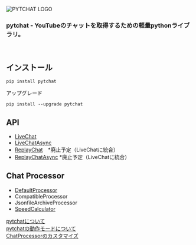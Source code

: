 ![PYTCHAT LOGO](https://taizan-hokuto.github.io/statics/LOGO.png) 
### pytchat - YouTubeのチャットを取得するための軽量pythonライブラリ。
<br>

## インストール

```
pip install pytchat
```
アップグレード
```
pip install --upgrade pytchat
```

## API
 * [LiveChat](https://github.com/taizan-hokuto/pytchat/wiki/LiveChat-:)
 * [LiveChatAsync](https://github.com/taizan-hokuto/pytchat/wiki/LiveChatAsync-:)
 * [ReplayChat](https://github.com/taizan-hokuto/pytchat/wiki/ReplayChat)　*廃止予定（LiveChatに統合）
 * [ReplayChatAsync](https://github.com/taizan-hokuto/pytchat/wiki/ReplayChatAsync) *廃止予定（LiveChatに統合）
## Chat Processor
 * [DefaultProcessor](https://github.com/taizan-hokuto/pytchat/wiki/DefaultProcessor-:)
 * CompatibleProcessor
 * JsonfileArchiveProcessor
 * [SpeedCalculator](https://github.com/taizan-hokuto/pytchat/wiki/SpeedCalculator-:)

[pytchatについて](https://github.com/taizan-hokuto/pytchat/wiki/feature)<br>
[pytchatの動作モードについて](https://github.com/taizan-hokuto/pytchat/wiki/pytchat%E3%81%AE%E5%8B%95%E4%BD%9C%E3%83%A2%E3%83%BC%E3%83%89)
<br>
[ChatProcessorのカスタマイズ](https://github.com/taizan-hokuto/pytchat/wiki/ChatProcessor%E3%81%AE%E3%82%AB%E3%82%B9%E3%82%BF%E3%83%9E%E3%82%A4%E3%82%BA)

